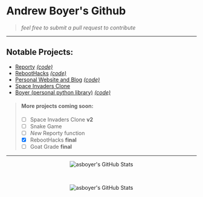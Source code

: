 <div>
<p align="center">
    <a href="https://andrewsboyer.com/" target="_blank" rel="noreferrer noopener">
        <img src="https://github.com/asboyer2/asboyer2/blob/master/images/logo.png?raw=true" alt="">
    </a>
</p>
</div>
 
# Andrew Boyer's Github
> *feel free to submit a pull request to contribute*

***
## Notable Projects:
* [Reporty](https://pypi.org/project/reporty/) [*(code)*](https://github.com/asboyer2/reporty)
* [RebootHacks](https://reboothacks.com) [*(code)*](https://github.com/Wayland-CS-Club/reboothacks-master)
* [Personal Website and Blog](https://andrewsboyer.com/) [*(code)*](https://github.com/asboyer2/asboyer2.github.io)
* [Space Invaders Clone](https://github.com/asboyer2/SpaceInvaders)
* [Boyer (personal python library)](https://pypi.org/project/boyer/) [*(code)*](https://github.com/asboyer2/boyer)

> #### More projects coming soon:
> - [ ] Space Invaders Clone **v2**
> - [ ] Snake Game
> - [ ] *New* Reporty function
> - [x] RebootHacks **final**
> - [ ] Goat Grade **final**

***
<div>
<p align="center">
  <img align="center" alt="asboyer's GitHub Stats" src="https://github-readme-stats.vercel.app/api/top-langs/?username=asboyer2&layout=compact&icon_color=B6F29D&text_color=CACACA&title_color=B6F29D&bg_color=ffffff00&hide_border=false&exclude_repo=goat-grade,andrewsboyer.com&langs_count=10" alt=""/>
</p>
</div>
  <br>
<div>
<p align="center">
  <img align="center" alt="asboyer's GitHub Stats" src="https://github-readme-stats.vercel.app/api?username=asboyer2&show_icons=true&icon_color=B6F29D&text_color=CACACA&title_color=B6F29D&bg_color=ffffff00&hide_title=false&include_all_commits=true&count_private=true&hide_border=false"
 alt=""/>
</p>
</div>


